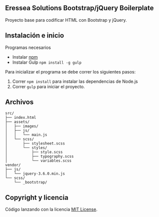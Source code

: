 ## Eressea Solutions Bootstrap/jQuery Boilerplate

Proyecto base para codificar HTML con Bootstrap y jQuery.

## Instalación e inicio

Programas necesarios
- Instalar [npm](https://www.npmjs.com/)
- Instalar Gulp `npm install -g gulp` 

Para inicializar el programa se debe correr los siguientes pasos:
1. Correr `npm install` para instalar las dependencias de Node.js
2. Correr `gulp` para iniciar el proyecto.

## Archivos

```text
src/
├── index.html
├── assets/
│   ├── images/
│   ├── js/
│   │   └── main.js
│   └── scss/
│       ├── stylesheet.scss
│       └── styles/
│           ├── style.scss
│           ├── typography.scss
│           └── variables.scss
vendor/
├── js/
│   └── jquery-3.6.0.min.js
└── scss/
    └── _bootstrap/
```

## Copyright y licencia
Código lanzando con la licencia [MIT License](https://github.com/renesilva/ES-Bootstrap-jQuery-Boilerplate/blob/master/LICENSE).